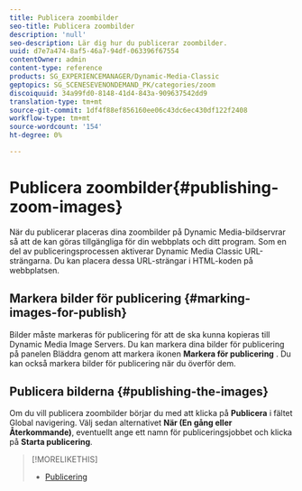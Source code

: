 ```yaml
---
title: Publicera zoombilder
seo-title: Publicera zoombilder
description: 'null'
seo-description: Lär dig hur du publicerar zoombilder.
uuid: d7e7a474-8af5-46a7-94df-063396f67554
contentOwner: admin
content-type: reference
products: SG_EXPERIENCEMANAGER/Dynamic-Media-Classic
geptopics: SG_SCENESEVENONDEMAND_PK/categories/zoom
discoiquuid: 34a99fd0-8148-41d4-843a-909637542dd9
translation-type: tm+mt
source-git-commit: 1df4f88ef856160ee06c43dc6ec430df122f2408
workflow-type: tm+mt
source-wordcount: '154'
ht-degree: 0%

---
```



# Publicera zoombilder{#publishing-zoom-images}

När du publicerar placeras dina zoombilder på Dynamic Media-bildservrar så att de kan göras tillgängliga för din webbplats och ditt program. Som en del av publiceringsprocessen aktiverar Dynamic Media Classic URL-strängarna. Du kan placera dessa URL-strängar i HTML-koden på webbplatsen.

## Markera bilder för publicering {#marking-images-for-publish}

Bilder måste markeras för publicering för att de ska kunna kopieras till Dynamic Media Image Servers. Du kan markera dina bilder för publicering på panelen Bläddra genom att markera ikonen **Markera för publicering** . Du kan också markera bilder för publicering när du överför dem.

## Publicera bilderna {#publishing-the-images}

Om du vill publicera zoombilder börjar du med att klicka på **Publicera** i fältet Global navigering. Välj sedan alternativet **När (En gång eller Återkommande)**, eventuellt ange ett namn för publiceringsjobbet och klicka på **Starta publicering**.

>[!MORELIKETHIS]
>
>* [Publicering](publishing-files.md#publishing_files)

